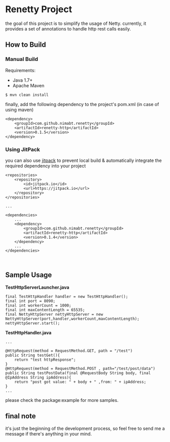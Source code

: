 # Renetty Project
the goal of this project is to simplify the usage of Netty. 
currently, it provides a set of annotations to handle http rest calls easily.
 
 ## How to Build
 
 ### Manual Build
 Requirements:
 - Java 1.7+
 - Apache Maven
 ```
 $ mvn clean install
```

finally, add the following dependency to the project's pom.xml (in case of using maven)
```
<dependency>
    <groupId>com.github.nimabt.renetty</groupId>
    <artifactId>renetty-http</artifactId>
    <version>0.1.5</version>
</dependency>
```
### Using JitPack
you can also use [jitpack](https://jitpack.io) to prevent local build & automatically integrate the required dependency into your project
```
<repositories>
    <repository>
        <id>jitpack.io</id>
        <url>https://jitpack.io</url>
    </repository>
</repositories>

...
    
<dependencies>
    ...
    <dependency>
        <groupId>com.github.nimabt.renetty</groupId>
        <artifactId>renetty-http</artifactId>
        <version>0.1.4</version>
    </dependency>
    ...
</dependencies>

    

```
 
 ## Sample Usage
 
 **TestHttpServerLauncher.java**
 ```
 final TestHttpHandler handler = new TestHttpHandler();
 final int port = 8090;
 final int workerCount = 1000;
 final int maxContentLength = 65535;
 final NettyHttpServer nettyHttpServer = new NettyHttpServer(port,handler,workerCount,maxContentLength);
 nettyHttpServer.start();
 ```
 
 **TestHttpHandler.java**
 ```
 ...
 
 @HttpRequest(method = RequestMethod.GET, path = "/test")
 public String testGet(){
     return "test httpResponse";
 }
 @HttpRequest(method = RequestMethod.POST , path="/test/post/data")
 public String testPostData(final @RequestBody String body, final @IpAddress String ipAddress){
     return "post got value: " + body + " ,from: " + ipAddress;
 }   
 ...

 ```
 
please check the package:example for more samples.
 
 
 ## final note
 it's just the beginning of the development process, so feel free to send me a message if there's anything in your mind. 
 
 